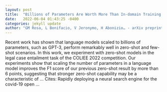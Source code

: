 ```yaml
---
layout: post
title:  "Billions of Parameters Are Worth More Than In-domain Training Data: A case study in the Legal Case Entailment Task"
date:   2022-06-04 01:43:25 -0400
categories: jekyll update
author: "GM Rosa, L Bonifacio, V Jeronymo, H Abonizio… - arXiv preprint arXiv …, 2022"
---
```

Recent work has shown that language models scaled to billions of parameters, such as GPT-3, perform remarkably well in zero-shot and few-shot scenarios. In this work, we experiment with zero-shot models in the legal case entailment task of the COLIEE 2022 competition. Our experiments show that scaling the number of parameters in a language model improves the F1 score of our previous zero-shot result by more than 6 points, suggesting that stronger zero-shot capability may be a characteristic of … Cites: ‪Rapidly deploying a neural search engine for the covid-19 open …‬